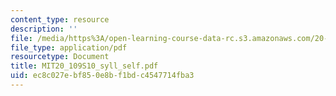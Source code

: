 ```yaml
---
content_type: resource
description: ''
file: /media/https%3A/open-learning-course-data-rc.s3.amazonaws.com/20-109-laboratory-fundamentals-in-biological-engineering-spring-2010/ec8c027ebf850e8bf1bdc4547714fba3_MIT20_109S10_syll_self.pdf
file_type: application/pdf
resourcetype: Document
title: MIT20_109S10_syll_self.pdf
uid: ec8c027e-bf85-0e8b-f1bd-c4547714fba3
---
```

